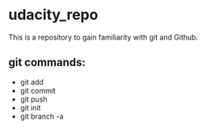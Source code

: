 # udacity_repo
This is a repository to gain familiarity with git and Github.

## git commands:
- git add
- git commit
- git push
- git init
- git branch -a
